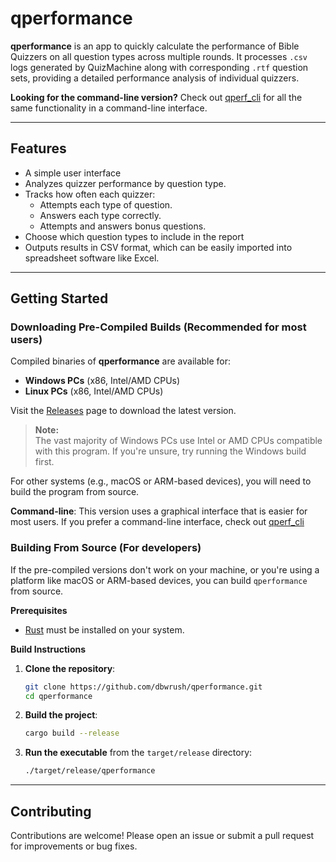# qperformance

**qperformance** is an app to quickly calculate the performance of Bible Quizzers on all question types across multiple rounds. It processes `.csv` logs generated by QuizMachine along with corresponding `.rtf` question sets, providing a detailed performance analysis of individual quizzers.

**Looking for the command-line version?** Check out [qperf_cli](https://github.com/dbwrush/qperf_cli) for all the same functionality in a command-line interface.

---

## Features

- A simple user interface
- Analyzes quizzer performance by question type.
- Tracks how often each quizzer:
  - Attempts each type of question.
  - Answers each type correctly.
  - Attempts and answers bonus questions.
- Choose which question types to include in the report
- Outputs results in CSV format, which can be easily imported into spreadsheet software like Excel.

---

## Getting Started

### Downloading Pre-Compiled Builds (Recommended for most users)

Compiled binaries of **qperformance** are available for:

- **Windows PCs** (x86, Intel/AMD CPUs)
- **Linux PCs** (x86, Intel/AMD CPUs)

Visit the [Releases](https://github.com/dbwrush/qperformance/releases) page to download the latest version.

> **Note:**  
> The vast majority of Windows PCs use Intel or AMD CPUs compatible with this program. If you're unsure, try running the Windows build first.

For other systems (e.g., macOS or ARM-based devices), you will need to build the program from source. 

**Command-line**: This version uses a graphical interface that is easier for most users. If you prefer a command-line interface, check out [qperf_cli](https://github.com/dbwrush/qperf_cli)


### Building From Source (For developers)

If the pre-compiled versions don't work on your machine, or you're using a platform like macOS or ARM-based devices, you can build `qperformance` from source.

**Prerequisites**

- [Rust](https://www.rust-lang.org/tools/install) must be installed on your system.

**Build Instructions**

1. **Clone the repository**:
   ```bash
   git clone https://github.com/dbwrush/qperformance.git
   cd qperformance
   ```

2. **Build the project**:
   ```bash
   cargo build --release
   ```

3. **Run the executable** from the `target/release` directory:
   ```bash
   ./target/release/qperformance
   ```

---

## Contributing

Contributions are welcome! Please open an issue or submit a pull request for improvements or bug fixes.
